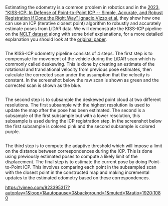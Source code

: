 <!--[metadata]
title = "KISS-ICP"
tags = ["3D", "point-cloud"]
source = "https://github.com/rerun-io/kiss-icp"
description = "Visualizes the KISS-ICP LiDAR odometry pipeline on the NCLT dataset."
thumbnail = "https://static.rerun.io/kiss-icp-screenshot/881ec7c7c0a0e50ec5d78d82875efaf3bb3c6e01/480w.png"
thumbnail_dimensions = [480, 288]
-->

Estimating the odometry is a common problem in robotics and in the [2023, "KISS-ICP: In Defense of Point-to-Point ICP -- Simple, Accurate, and Robust Registration If Done the Right Way" Ignacio Vizzo et al.](https://arxiv.org/abs/2209.15397) they show how one can use an ICP (iterative closest point) algorithm to robustly and accurately estimate poses from LiDAR data. We will demonstrate the KISS-ICP pipeline on the [NCLT dataset](http://robots.engin.umich.edu/nclt/) along with some brief explanations, for a more detailed explanation you should look at the [original paper](https://arxiv.org/abs/2209.15397).

<picture>
  <img src="https://static.rerun.io/kiss-icp-screenshot/881ec7c7c0a0e50ec5d78d82875efaf3bb3c6e01/full.png" alt="">
  <source media="(max-width: 480px)" srcset="https://static.rerun.io/kiss-icp-screenshot/881ec7c7c0a0e50ec5d78d82875efaf3bb3c6e01/480w.png">
  <source media="(max-width: 768px)" srcset="https://static.rerun.io/kiss-icp-screenshot/881ec7c7c0a0e50ec5d78d82875efaf3bb3c6e01/768w.png">
  <source media="(max-width: 1024px)" srcset="https://static.rerun.io/kiss-icp-screenshot/881ec7c7c0a0e50ec5d78d82875efaf3bb3c6e01/1024w.png">
  <source media="(max-width: 1200px)" srcset="https://static.rerun.io/kiss-icp-screenshot/881ec7c7c0a0e50ec5d78d82875efaf3bb3c6e01/1200w.png">
</picture>

The KISS-ICP odometry pipeline consists of 4 steps. The first step is to compensate for movement of the vehicle during the LiDAR scan which is commonly called deskewing. This is done by creating an estimate of the rotational and translational velocity from previous pose estimates, then calculate the corrected scan under the assumption that the velocity is constant. In the screenshot below the raw scan is shown as green and the corrected scan is shown as the blue.

<picture>
  <img src="https://static.rerun.io/kiss-icp-deskewing/7157b0427d5358b18c5cf822669dc40601a1d4b6/full.png" alt="">
  <source media="(max-width: 480px)" srcset="https://static.rerun.io/kiss-icp-deskewing/7157b0427d5358b18c5cf822669dc40601a1d4b6/480w.png">
  <source media="(max-width: 768px)" srcset="https://static.rerun.io/kiss-icp-deskewing/7157b0427d5358b18c5cf822669dc40601a1d4b6/768w.png">
  <source media="(max-width: 1024px)" srcset="https://static.rerun.io/kiss-icp-deskewing/7157b0427d5358b18c5cf822669dc40601a1d4b6/1024w.png">
  <source media="(max-width: 1200px)" srcset="https://static.rerun.io/kiss-icp-deskewing/7157b0427d5358b18c5cf822669dc40601a1d4b6/1200w.png">
</picture>

The second step is to subsample the deskewed point cloud at two different resolutions. The first subsample with the highest resolution iis used to update the map after the pose has been estimated. The second is a subsample of the first subsample but with a lower resolution, this subsample is used during the ICP registration step. In the screenshot below the first subsample is colored pink and the second subsample is colored purple.

<picture>
  <img src="https://static.rerun.io/kiss-icp-subsampling/31eecf16f5f4d658a7391e051ead948cb0305913/full.png" alt="">
  <source media="(max-width: 480px)" srcset="https://static.rerun.io/kiss-icp-subsampling/31eecf16f5f4d658a7391e051ead948cb0305913/480w.png">
  <source media="(max-width: 768px)" srcset="https://static.rerun.io/kiss-icp-subsampling/31eecf16f5f4d658a7391e051ead948cb0305913/768w.png">
  <source media="(max-width: 1024px)" srcset="https://static.rerun.io/kiss-icp-subsampling/31eecf16f5f4d658a7391e051ead948cb0305913/1024w.png">
  <source media="(max-width: 1200px)" srcset="https://static.rerun.io/kiss-icp-subsampling/31eecf16f5f4d658a7391e051ead948cb0305913/1200w.png">
</picture>

The third step is to compute the adaptive threshold which will impose a limit on the distance between correspondences during the ICP. This is done using previously estimated poses to compute a likely limit of the displacement. The final step is to estimate the current pose by doing Point-to-Point ICP. This involves comparing each point in the subsampled scan with the closest point in the constructed map and making incremental updates to the estimated odometry based on these correspondences.

https://vimeo.com/923395317?autoplay=1&loop=1&autopause=0&background=1&muted=1&ratio=1920:1080
